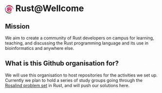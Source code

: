 # <img src="/profile/rust-logo.png" style="height: 1em; vertical-align: middle"/> Rust@Wellcome

## Mission

We aim to create a community of Rust developers on campus for learning, teaching, and discussing the Rust programming language and its use in bioinformatics and anywhere else.

## What is this Github organisation for?

We will use this organisation to host repositories for the activities we set up. Currently we plan to hold a series of study groups going through the [Rosalind problem set](https://rosalind.info/problems/list-view/) in Rust, and will push our solutions here.
